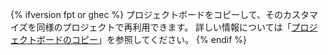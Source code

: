 {% ifversion fpt or ghec %}
プロジェクトボードをコピーして、そのカスタマイズを同様のプロジェクトで再利用できます。 詳しい情報については「[プロジェクトボードのコピー](/articles/copying-a-project-board)」を参照してください。
{% endif %}

